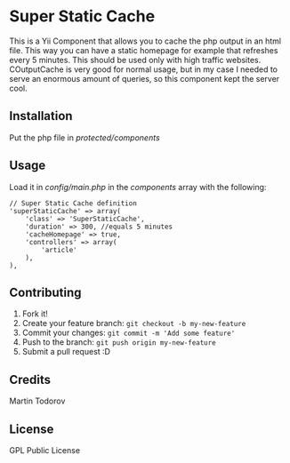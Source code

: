 # Super Static Cache

This is a Yii Component that allows you to cache the php output in an html file. This way you can have a static homepage for example that refreshes every 5 minutes. This should be used only with high traffic websites. COutputCache is very good for normal usage, but in my case I needed to serve an enormous amount of queries, so this component kept the server cool.

## Installation

Put the php file in *protected/components*

## Usage

Load it in *config/main.php* in the *components* array with the following:

```
// Super Static Cache definition
'superStaticCache' => array(
	'class' => 'SuperStaticCache',
	'duration' => 300, //equals 5 minutes
	'cacheHomepage' => true,
	'controllers' => array(
		'article'
	),
),
```

## Contributing

1. Fork it!
2. Create your feature branch: `git checkout -b my-new-feature`
3. Commit your changes: `git commit -m 'Add some feature'`
4. Push to the branch: `git push origin my-new-feature`
5. Submit a pull request :D

## Credits

Martin Todorov

## License

GPL Public License